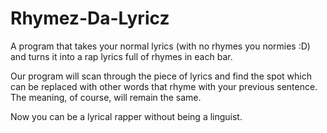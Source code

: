 # Rhymez-Da-Lyricz
A program that takes your normal lyrics (with no rhymes you normies :D) and turns it into a rap lyrics full of rhymes in each bar.

Our program will scan through the piece of lyrics and find the spot which can be replaced with other words that rhyme with your previous sentence. The meaning, of course, will remain the same. 

Now you can be a lyrical rapper without being a linguist.
